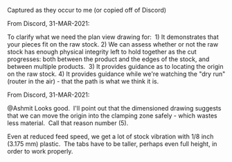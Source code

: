 Captured as they occur to me (or copied off of Discord)


From Discord, 31-MAR-2021:


To clarify what we need the plan view drawing for:  1) It demonstrates that your pieces fit on the raw stock. 2) We can assess whether or not the raw stock has enough physical integrity left to hold together as the cut progresses: both between the product and the edges of the stock, and between multiple products.  3) It provides guidance as to locating the origin on the raw stock. 4) It provides guidance while we're watching the "dry run" (router in the air) - that the path is what we think it is.


From Discord, 31-MAR-2021:

@Ashmit Looks good.  I'll point out that the dimensioned drawing suggests that we can move the origin into the clamping zone safely - which wastes less material.  Call that reason number (5).

Even at reduced feed speed, we get a lot of stock vibration with 1/8 inch (3.175 mm) plastic.  The tabs have to be taller, perhaps even full height, in order to work properly.
